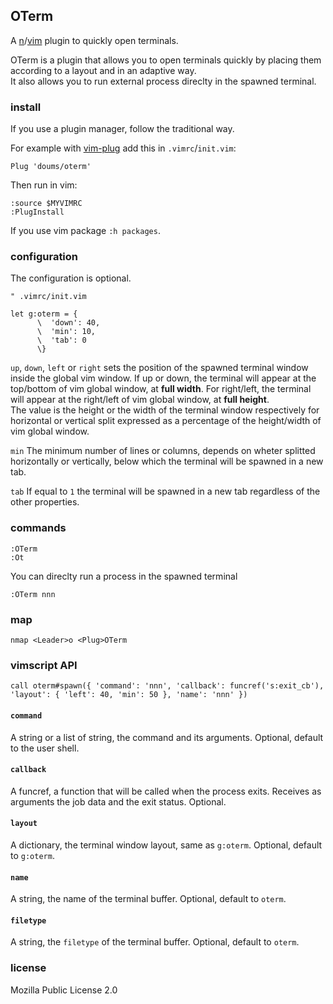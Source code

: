 ## OTerm

A [n](https://neovim.io/)/[vim](https://www.vim.org/) plugin to quickly open terminals.

OTerm is a plugin that allows you to open terminals quickly by placing them according to a layout and in an adaptive way.\
It also allows you to run external process direclty in the spawned terminal.

### install

If you use a plugin manager, follow the traditional way.

For example with [vim-plug](https://github.com/junegunn/vim-plug) add this in `.vimrc`/`init.vim`:
```
Plug 'doums/oterm'
```

Then run in vim:
```
:source $MYVIMRC
:PlugInstall
```
If you use vim package `:h packages`.

### configuration

The configuration is optional.
```
" .vimrc/init.vim

let g:oterm = {
      \  'down': 40,
      \  'min': 10,
      \  'tab': 0
      \}
```

`up`, `down`, `left` or `right` sets the position of the spawned terminal window inside the global vim window. If up or down, the terminal will appear at the top/bottom of vim global window, at **full width**. For right/left, the terminal will appear at the right/left of vim global window, at **full height**.\
The value is the height or the width of the terminal window respectively for horizontal or vertical split expressed as a percentage of the height/width of vim global window.

`min` The minimum number of lines or columns, depends on wheter splitted horizontally or vertically, below which the terminal will be spawned in a new tab.

`tab` If equal to `1` the terminal will be spawned in a new tab regardless of the other properties.

### commands
```
:OTerm
:Ot
```
You can direclty run a process in the spawned terminal
```
:OTerm nnn
```

### map
```
nmap <Leader>o <Plug>OTerm
```

### vimscript API
```
call oterm#spawn({ 'command': 'nnn', 'callback': funcref('s:exit_cb'), 'layout': { 'left': 40, 'min': 50 }, 'name': 'nnn' })
```

#### `command`
A string or a list of string, the command and its arguments. Optional, default to the user shell.

#### `callback`
A funcref, a function that will be called when the process exits. Receives as arguments the job data and the exit status. Optional.

#### `layout`
A dictionary, the terminal window layout, same as `g:oterm`. Optional, default to `g:oterm`.

#### `name`
A string, the name of the terminal buffer. Optional, default to `oterm`.

#### `filetype`
A string, the `filetype` of the terminal buffer. Optional, default to `oterm`.

### license
Mozilla Public License 2.0

